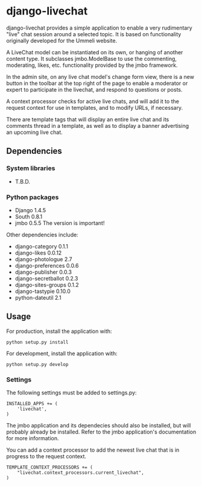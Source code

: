django-livechat
===============

django-livechat provides a simple application to enable a very rudimentary
"live" chat session around a selected topic. It is based on functionality
originally developed for the Ummeli website.

A LiveChat model can be instantiated on its own, or hanging of another content
type. It subclasses jmbo.ModelBase to use the commenting, moderating, likes,
etc. functionality provided by the jmbo framework.

In the admin site, on any live chat model's change form view, there is a new
button in the toolbar at the top right of the page to enable a moderator or
expert to participate in the livechat, and respond to questions or posts.

A context processor checks for active live chats, and will add it to the
request context for use in templates, and to modify URLs, if necessary.

There are template tags that will display an entire live chat and its comments
thread in a template, as well as to display a banner advertising an upcoming
live chat.


Dependencies
------------

### System libraries

- T.B.D.

### Python packages

- Django 1.4.5
- South 0.8.1
- jmbo 0.5.5                The version is important!

Other dependencies include:

- django-category 0.1.1
- django-likes 0.0.12
- django-photologue 2.7
- django-preferences 0.0.6
- django-publisher 0.0.3
- django-secretballot 0.2.3
- django-sites-groups 0.1.2
- django-tastypie 0.10.0
- python-dateutil 2.1

Usage
-----

For production, install the application with:

    python setup.py install

For development, install the application with:

    python setup.py develop

### Settings

The following settings must be added to settings.py:

    INSTALLED_APPS += (
        'livechat',
    )

The jmbo application and its dependecies should also be installed, but will probably
already be installed. Refer to the jmbo application's documentation for more
information.

You can add a context processor to add the newest live chat that is in progress
to the request context.


    TEMPLATE_CONTEXT_PROCESSORS += (
        "livechat.context_processors.current_livechat",
    )
